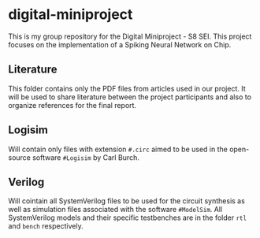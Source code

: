 # digital-miniproject
This is my group repository for the Digital Miniproject - S8 SEI. This project focuses on the implementation of a Spiking Neural Network on Chip.

## Literature

This folder contains only the PDF files from articles used in our project. It will be used to share literature between the project participants and also to organize references for the final report.

## Logisim

Will contain only files with extension `#.circ` aimed to be used in the open-source software `#Logisim` by Carl Burch.

## Verilog

Will cointain all SystemVerilog files to be used for the circuit synthesis as well as simulation files associated with the software `#ModelSim`. All SystemVerilog models and their specific testbenches are in the folder `rtl` and `bench` respectively.
